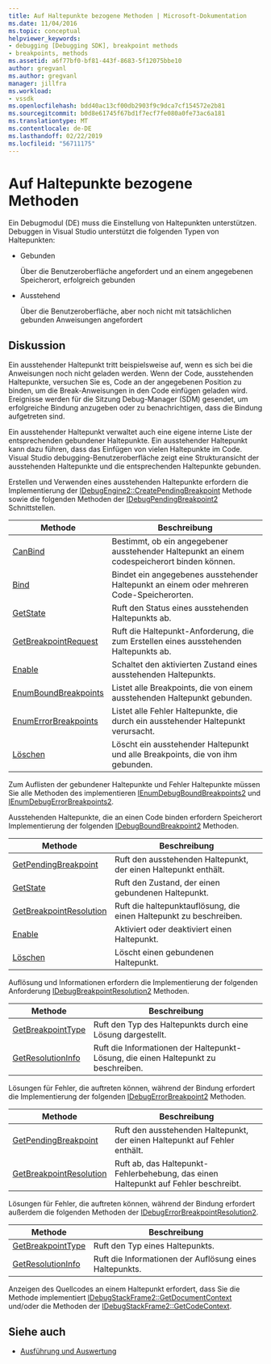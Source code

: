 ```yaml
---
title: Auf Haltepunkte bezogene Methoden | Microsoft-Dokumentation
ms.date: 11/04/2016
ms.topic: conceptual
helpviewer_keywords:
- debugging [Debugging SDK], breakpoint methods
- breakpoints, methods
ms.assetid: a6f77bf0-bf81-443f-8683-5f12075bbe10
author: gregvanl
ms.author: gregvanl
manager: jillfra
ms.workload:
- vssdk
ms.openlocfilehash: bdd40ac13cf00db2903f9c9dca7cf154572e2b81
ms.sourcegitcommit: b0d8e61745f67bd1f7ecf7fe080a0fe73ac6a181
ms.translationtype: MT
ms.contentlocale: de-DE
ms.lasthandoff: 02/22/2019
ms.locfileid: "56711175"
---
```

# <a name="breakpoint-related-methods"></a>Auf Haltepunkte bezogene Methoden
Ein Debugmodul (DE) muss die Einstellung von Haltepunkten unterstützen. Debuggen in Visual Studio unterstützt die folgenden Typen von Haltepunkten:

-   Gebunden

     Über die Benutzeroberfläche angefordert und an einem angegebenen Speicherort, erfolgreich gebunden

-   Ausstehend

     Über die Benutzeroberfläche, aber noch nicht mit tatsächlichen gebunden Anweisungen angefordert

## <a name="discussion"></a>Diskussion
 Ein ausstehender Haltepunkt tritt beispielsweise auf, wenn es sich bei die Anweisungen noch nicht geladen werden. Wenn der Code, ausstehenden Haltepunkte, versuchen Sie es, Code an der angegebenen Position zu binden, um die Break-Anweisungen in den Code einfügen geladen wird. Ereignisse werden für die Sitzung Debug-Manager (SDM) gesendet, um erfolgreiche Bindung anzugeben oder zu benachrichtigen, dass die Bindung aufgetreten sind.

 Ein ausstehender Haltepunkt verwaltet auch eine eigene interne Liste der entsprechenden gebundener Haltepunkte. Ein ausstehender Haltepunkt kann dazu führen, dass das Einfügen von vielen Haltepunkte im Code. Visual Studio debugging-Benutzeroberfläche zeigt eine Strukturansicht der ausstehenden Haltepunkte und die entsprechenden Haltepunkte gebunden.

 Erstellen und Verwenden eines ausstehenden Haltepunkte erfordern die Implementierung der [IDebugEngine2::CreatePendingBreakpoint](../../extensibility/debugger/reference/idebugengine2-creatependingbreakpoint.md) Methode sowie die folgenden Methoden der [IDebugPendingBreakpoint2](../../extensibility/debugger/reference/idebugpendingbreakpoint2.md) Schnittstellen.

|Methode|Beschreibung|
|------------|-----------------|
|[CanBind](../../extensibility/debugger/reference/idebugpendingbreakpoint2-canbind.md)|Bestimmt, ob ein angegebener ausstehender Haltepunkt an einem codespeicherort binden können.|
|[Bind](../../extensibility/debugger/reference/idebugpendingbreakpoint2-bind.md)|Bindet ein angegebenes ausstehender Haltepunkt an einem oder mehreren Code-Speicherorten.|
|[GetState](../../extensibility/debugger/reference/idebugpendingbreakpoint2-getstate.md)|Ruft den Status eines ausstehenden Haltepunkts ab.|
|[GetBreakpointRequest](../../extensibility/debugger/reference/idebugpendingbreakpoint2-getbreakpointrequest.md)|Ruft die Haltepunkt-Anforderung, die zum Erstellen eines ausstehenden Haltepunkts ab.|
|[Enable](../../extensibility/debugger/reference/idebugpendingbreakpoint2-enable.md)|Schaltet den aktivierten Zustand eines ausstehenden Haltepunkts.|
|[EnumBoundBreakpoints](../../extensibility/debugger/reference/idebugpendingbreakpoint2-enumboundbreakpoints.md)|Listet alle Breakpoints, die von einem ausstehenden Haltepunkt gebunden.|
|[EnumErrorBreakpoints](../../extensibility/debugger/reference/idebugpendingbreakpoint2-enumerrorbreakpoints.md)|Listet alle Fehler Haltepunkte, die durch ein ausstehender Haltepunkt verursacht.|
|[Löschen](../../extensibility/debugger/reference/idebugpendingbreakpoint2-delete.md)|Löscht ein ausstehender Haltepunkt und alle Breakpoints, die von ihm gebunden.|

 Zum Auflisten der gebundener Haltepunkte und Fehler Haltepunkte müssen Sie alle Methoden des implementieren [IEnumDebugBoundBreakpoints2](../../extensibility/debugger/reference/ienumdebugboundbreakpoints2.md) und [IEnumDebugErrorBreakpoints2](../../extensibility/debugger/reference/ienumdebugerrorbreakpoints2.md).

 Ausstehenden Haltepunkte, die an einen Code binden erfordern Speicherort Implementierung der folgenden [IDebugBoundBreakpoint2](../../extensibility/debugger/reference/idebugboundbreakpoint2.md) Methoden.

|Methode|Beschreibung|
|------------|-----------------|
|[GetPendingBreakpoint](../../extensibility/debugger/reference/idebugboundbreakpoint2-getpendingbreakpoint.md)|Ruft den ausstehenden Haltepunkt, der einen Haltepunkt enthält.|
|[GetState](../../extensibility/debugger/reference/idebugboundbreakpoint2-getstate.md)|Ruft den Zustand, der einen gebundenen Haltepunkt.|
|[GetBreakpointResolution](../../extensibility/debugger/reference/idebugboundbreakpoint2-getbreakpointresolution.md)|Ruft die haltepunktauflösung, die einen Haltepunkt zu beschreiben.|
|[Enable](../../extensibility/debugger/reference/idebugboundbreakpoint2-enable.md)|Aktiviert oder deaktiviert einen Haltepunkt.|
|[Löschen](../../extensibility/debugger/reference/idebugboundbreakpoint2-delete.md)|Löscht einen gebundenen Haltepunkt.|

 Auflösung und Informationen erfordern die Implementierung der folgenden Anforderung [IDebugBreakpointResolution2](../../extensibility/debugger/reference/idebugbreakpointresolution2.md) Methoden.

|Methode|Beschreibung|
|------------|-----------------|
|[GetBreakpointType](../../extensibility/debugger/reference/idebugbreakpointresolution2-getbreakpointtype.md)|Ruft den Typ des Haltepunkts durch eine Lösung dargestellt.|
|[GetResolutionInfo](../../extensibility/debugger/reference/idebugbreakpointresolution2-getresolutioninfo.md)|Ruft die Informationen der Haltepunkt-Lösung, die einen Haltepunkt zu beschreiben.|

 Lösungen für Fehler, die auftreten können, während der Bindung erfordert die Implementierung der folgenden [IDebugErrorBreakpoint2](../../extensibility/debugger/reference/idebugerrorbreakpoint2.md) Methoden.

|Methode|Beschreibung|
|------------|-----------------|
|[GetPendingBreakpoint](../../extensibility/debugger/reference/idebugerrorbreakpoint2-getpendingbreakpoint.md)|Ruft den ausstehenden Haltepunkt, der einen Haltepunkt auf Fehler enthält.|
|[GetBreakpointResolution](../../extensibility/debugger/reference/idebugerrorbreakpoint2-getbreakpointresolution.md)|Ruft ab, das Haltepunkt-Fehlerbehebung, das einen Haltepunkt auf Fehler beschreibt.|

 Lösungen für Fehler, die auftreten können, während der Bindung erfordert außerdem die folgenden Methoden der [IDebugErrorBreakpointResolution2](../../extensibility/debugger/reference/idebugerrorbreakpointresolution2.md).

|Methode|Beschreibung|
|------------|-----------------|
|[GetBreakpointType](../../extensibility/debugger/reference/idebugerrorbreakpointresolution2-getbreakpointtype.md)|Ruft den Typ eines Haltepunkts.|
|[GetResolutionInfo](../../extensibility/debugger/reference/idebugerrorbreakpointresolution2-getresolutioninfo.md)|Ruft die Informationen der Auflösung eines Haltepunkts.|

 Anzeigen des Quellcodes an einem Haltepunkt erfordert, dass Sie die Methode implementiert [IDebugStackFrame2::GetDocumentContext](../../extensibility/debugger/reference/idebugstackframe2-getdocumentcontext.md) und/oder die Methoden der [IDebugStackFrame2::GetCodeContext](../../extensibility/debugger/reference/idebugstackframe2-getcodecontext.md).

## <a name="see-also"></a>Siehe auch
- [Ausführung und Auswertung](../../extensibility/debugger/execution-control-and-state-evaluation.md)
